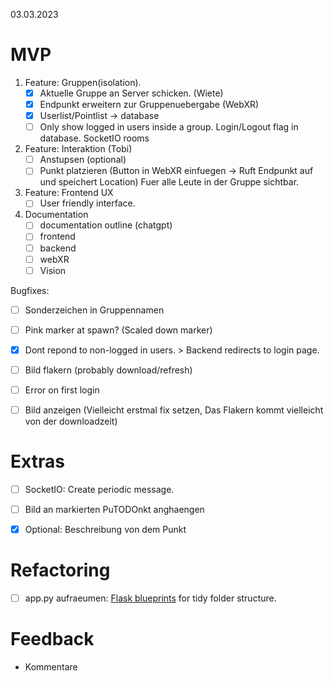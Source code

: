 03.03.2023


# MVP

1. Feature: Gruppen(isolation).
	- [x] Aktuelle Gruppe an Server schicken. (Wiete)
	- [x] Endpunkt erweitern zur Gruppenuebergabe (WebXR)
	- [x] Userlist/Pointlist -> database 
    - [ ] Only show logged in users inside a group. Login/Logout flag in database. SocketIO rooms

2. Feature: Interaktion (Tobi)
	- [ ] Anstupsen (optional)
	- [ ] Punkt platzieren (Button in WebXR einfuegen -> Ruft Endpunkt auf und speichert Location)
	Fuer alle Leute in der Gruppe sichtbar.

3. Feature: Frontend UX
	- [ ] User friendly interface.

4. Documentation
   - [ ] documentation outline (chatgpt)
   - [ ] frontend
   - [ ] backend
   - [ ] webXR
   - [ ] Vision

Bugfixes:

- [ ] Sonderzeichen in Gruppennamen
- [ ] Pink marker at spawn? (Scaled down marker)
- [x] Dont repond to non-logged in users. > Backend redirects to login page.
- [ ] Bild flakern (probably download/refresh)
- [ ] Error on first login 
- [ ] Bild anzeigen (Vielleicht erstmal fix setzen, Das Flakern kommt vielleicht von der downloadzeit)


# Extras

- [ ] SocketIO: Create periodic message. 
- [ ] Bild an markierten PuTODOnkt anghaengen
- [x] Optional: Beschreibung von dem Punkt


# Refactoring

- [ ] app.py aufraeumen: [Flask blueprints](https://flask.palletsprojects.com/en/1.1.x/blueprints/) for tidy folder structure.

# Feedback 

- Kommentare